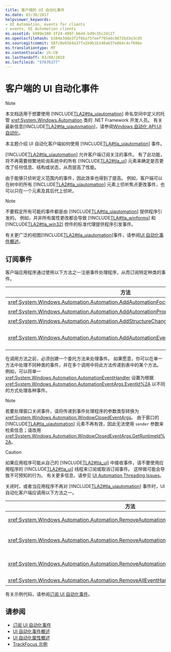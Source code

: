```yaml
---
title: 客户端的 UI 自动化事件
ms.date: 03/30/2017
helpviewer_keywords:
- UI Automation, events for clients
- events, UI Automation clients
ms.assetid: b909e388-3f24-4997-b6d4-bd9c35c2dc27
ms.openlocfilehash: b384e3dde3f2f6ba75feef7954dc9872bd3e3cd5
ms.sourcegitcommit: 58fc0e6564a37fa1b9b1b140a637e864c4cf696e
ms.translationtype: MT
ms.contentlocale: zh-CN
ms.lasthandoff: 03/08/2019
ms.locfileid: "57676377"
---
```

# <a name="ui-automation-events-for-clients"></a>客户端的 UI 自动化事件
> [!NOTE]
>  本文档适用于想要使用 [!INCLUDE[TLA2#tla_uiautomation](../../../includes/tla2sharptla-uiautomation-md.md)] 命名空间中定义的托管 <xref:System.Windows.Automation> 类的 .NET Framework 开发人员。 有关最新信息[!INCLUDE[TLA2#tla_uiautomation](../../../includes/tla2sharptla-uiautomation-md.md)]，请参阅[Windows 自动化 API:UI 自动化](https://go.microsoft.com/fwlink/?LinkID=156746)。  
  
 本主题介绍 UI 自动化客户端如何使用 [!INCLUDE[TLA#tla_uiautomation](../../../includes/tlasharptla-uiautomation-md.md)] 事件。  
  
 [!INCLUDE[TLA2#tla_uiautomation](../../../includes/tla2sharptla-uiautomation-md.md)] 允许客户端订阅关注的事件。 有了此功能，将不再需要频繁地轮询系统中的所有 [!INCLUDE[TLA2#tla_ui](../../../includes/tla2sharptla-ui-md.md)] 元素来确定是否更改了任何信息、结构或状态，从而提高了性能。  
  
 由于能够只侦听定义范围内的事件，因此效率也得到了提高。 例如，客户端可以在树中的所有 [!INCLUDE[TLA2#tla_uiautomation](../../../includes/tla2sharptla-uiautomation-md.md)] 元素上侦听焦点更改事件，也可以只在一个元素及其后代上侦听。  
  
> [!NOTE]
>  不要假定所有可能的事件都是由 [!INCLUDE[TLA#tla_uiautomation](../../../includes/tlasharptla-uiautomation-md.md)] 提供程序引发的。 例如，并非所有属性更改都会导致 [!INCLUDE[TLA#tla_winforms](../../../includes/tlasharptla-winforms-md.md)] 和 [!INCLUDE[TLA2#tla_win32](../../../includes/tla2sharptla-win32-md.md)] 控件的标准代理提供程序引发事件。  
  
 有关更广泛的视图[!INCLUDE[TLA2#tla_uiautomation](../../../includes/tla2sharptla-uiautomation-md.md)]事件，请参阅[UI 自动化事件概述](../../../docs/framework/ui-automation/ui-automation-events-overview.md)。  
  
<a name="Subscribing_to_Events"></a>   
## <a name="subscribing-to-events"></a>订阅事件  
 客户端应用程序通过使用以下方法之一注册事件处理程序，从而订阅特定种类的事件。  
  
|方法|事件类型|事件参数类型|委托类型|  
|------------|----------------|--------------------------|-------------------|  
|<xref:System.Windows.Automation.Automation.AddAutomationFocusChangedEventHandler%2A>|焦点更改|<xref:System.Windows.Automation.AutomationFocusChangedEventArgs>|<xref:System.Windows.Automation.AutomationFocusChangedEventHandler>|  
|<xref:System.Windows.Automation.Automation.AddAutomationPropertyChangedEventHandler%2A>|属性更改|<xref:System.Windows.Automation.AutomationPropertyChangedEventArgs>|<xref:System.Windows.Automation.AutomationPropertyChangedEventHandler>|  
|<xref:System.Windows.Automation.Automation.AddStructureChangedEventHandler%2A>|结构更改|<xref:System.Windows.Automation.StructureChangedEventArgs>|<xref:System.Windows.Automation.StructureChangedEventHandler>|  
|<xref:System.Windows.Automation.Automation.AddAutomationEventHandler%2A>|所有其他事件（由 <xref:System.Windows.Automation.AutomationEvent> 标识）|<xref:System.Windows.Automation.AutomationEventArgs> 或 <xref:System.Windows.Automation.WindowClosedEventArgs>|<xref:System.Windows.Automation.AutomationEventHandler>|  
  
 在调用方法之前，必须创建一个委托方法来处理事件。 如果愿意，你可以在单一方法中处理不同种类的事件，并在多个调用中将此方法传递到表中的某个方法。 例如，可以将单一 <xref:System.Windows.Automation.AutomationEventHandler> 设置为根据 <xref:System.Windows.Automation.AutomationEventArgs.EventId%2A> 以不同的方式处理各种事件。  
  
> [!NOTE]
>  若要处理窗口关闭事件，请将传递到事件处理程序的参数类型转换为 <xref:System.Windows.Automation.WindowClosedEventArgs>。 由于窗口的 [!INCLUDE[TLA#tla_uiautomation](../../../includes/tlasharptla-uiautomation-md.md)] 元素不再有效，因此无法使用 `sender` 参数来检索信息；请改用 <xref:System.Windows.Automation.WindowClosedEventArgs.GetRuntimeId%2A>。  
  
> [!CAUTION]
>  如果应用程序可能从自己的 [!INCLUDE[TLA2#tla_ui](../../../includes/tla2sharptla-ui-md.md)] 中接收事件，请不要使用应用程序的 [!INCLUDE[TLA2#tla_ui](../../../includes/tla2sharptla-ui-md.md)] 线程来订阅或取消订阅事件。 这样做可能会导致不可预知的行为。 有关更多信息，请参见 [UI Automation Threading Issues](../../../docs/framework/ui-automation/ui-automation-threading-issues.md)。  
  
 关闭时，或者当应用程序不再对 [!INCLUDE[TLA2#tla_uiautomation](../../../includes/tla2sharptla-uiautomation-md.md)] 事件时，UI 自动化客户端应调用以下方法之一。  
  
|方法|描述|  
|------------|-----------------|  
|<xref:System.Windows.Automation.Automation.RemoveAutomationEventHandler%2A>|通过使用 <xref:System.Windows.Automation.Automation.AddAutomationEventHandler%2A> 取消注册已注册的事件处理程序。|  
|<xref:System.Windows.Automation.Automation.RemoveAutomationFocusChangedEventHandler%2A>|通过使用 <xref:System.Windows.Automation.Automation.AddAutomationFocusChangedEventHandler%2A> 取消注册已注册的事件处理程序。|  
|<xref:System.Windows.Automation.Automation.RemoveAutomationPropertyChangedEventHandler%2A>|通过使用 <xref:System.Windows.Automation.Automation.AddAutomationPropertyChangedEventHandler%2A> 取消注册已注册的事件处理程序。|  
|<xref:System.Windows.Automation.Automation.RemoveAllEventHandlers%2A>|取消注册所有已注册的事件处理程序。|  
  
 有关示例代码，请参阅[订阅 UI 自动化事件](../../../docs/framework/ui-automation/subscribe-to-ui-automation-events.md)。  
  
## <a name="see-also"></a>请参阅
- [订阅 UI 自动化事件](../../../docs/framework/ui-automation/subscribe-to-ui-automation-events.md)
- [UI 自动化事件概述](../../../docs/framework/ui-automation/ui-automation-events-overview.md)
- [UI 自动化属性概述](../../../docs/framework/ui-automation/ui-automation-properties-overview.md)
- [TrackFocus 示例](https://github.com/Microsoft/WPF-Samples/tree/master/Accessibility/FocusTracker)
